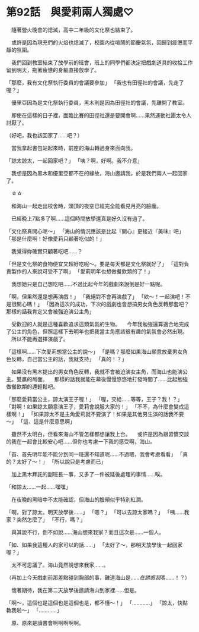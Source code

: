 # 第92話　與愛莉兩人獨處♡

　隨著營火晚會的熄滅，高中二年級的文化祭也結束了。

　或許是因為現充們的火焰也熄滅了，校園內從喧鬧的節慶氣氛，回歸到疲憊而平靜的氛圍。

　我們回到教室結束了放學前的班會，班上的同學們都決定把戲劇道具的收拾工作留到明天，拖著疲憊的身軀直接放學了。

「那麼，我有文化祭執行委員的會議要參加」
「我也有田徑社的會議，先走了喔？」

　優里亞因為是文化祭執行委員，黑木則是因為田徑社的會議，先離開了教室。

　即使在這樣的日子裡，面臨比賽的田徑社還是要開會啊……果然運動社團太令人討厭了。

（好吧，我也該回家了……吧？）

　當我拿起書包站起來時，前座的海山轉過身來面向我。

「諒太諒太，一起回家吧？」
「咦？啊，好啊。我不介意」

　我想是因為黑木和優里亞都不在的緣故，海山邀請我，於是我們兩人一起回家了。

　☆☆

　和海山一起走出校舍時，頭頂的夜空已經完全能看見月亮的臉龐。

　已經晚上7點多了啊……這個時間放學還真是好久沒有過了。

「文化祭真開心呢～」
「海山的情況應該是比起『開心』更接近『美味』吧」
「那是什麼啊！好像愛莉只顧著吃似的！」

　我覺得妳確實只顧著吃吧……？

「但是文化祭的食物便宜又超好吃呢～。要是每天都是文化祭就好了」
「這對負責製作的人來說可受不了啊」
「愛莉明年也想做餐飲類的了！」

　我想她只是自己想吃吧……不過比起今年的戲劇來說倒是好一點呢。

「啊，但果然還是想再演戲！」
「我絕對不會再演戲了」
「欸～！一起演吧！不是很開心嗎！」
「因為這次的成功，下次的戲劇也會想搞男女角色反轉那套吧？那樣的話我肯定又會被強迫演公主角」

　受歡迎的人就是這種喜歡追求這類氣氛的生物。
　今年我勉強還算適合地完成了公主的角色，但照這樣下去明年也把我當主角應該很有趣的氣氛會必然出現。
　所以不能再選擇演戲了。

「這樣啊……下次愛莉想當公主的說～」
「是嗎？那麼如果海山願意放棄男女角色反轉，自己當公主的話，我就支持」
「真的！？」

　如果沒有黑木提出的男女角色反轉，我就不會被迫演女主角，而海山也能演公主。雙贏的局面。
　那樣的話我就能在幕後慢慢悠悠地打發時間了……比起勉強做餐飲類的還輕鬆吧。

「那麼愛莉當公主，諒太演王子喔！」
「喔，交給……等等，王子？我！？」
「對啊！如果諒太願意演王子，愛莉會說服大家的！」
「不不，為什麼會變成這樣啊！」
「如果諒太不是主角愛莉就不要演了！如果是其他男生演的話我不要～」
「這、這是什麼意思啊」

　雖然不太明白，但看來海山不管怎樣都想讓我上台。
　或許是因為跟習慣交談的我在一起會比較安心吧……但你也考慮一下我的感受啊，海山。

「首、首先明年能不能分到同一班還不知道呢……不過嗯，我會考慮看看」
「真的？太好了～！」
「所以說只是考慮而已」

　加上黑木拜託的副班長一事，又多了一件被延後處理的事情……唉。

「和諒太……一起……嘿嘿」

　在夜晚的黑暗中不太能確認，但海山的臉頰似乎特別紅潤。

「啊，對了諒太。明天放學後……」
「嗯？」
「可以去諒太家嗎？」
「咦……我家？突然怎麼了」
「不行，嗎？」

　與其說不行，倒不如說……海山想來我家？而且這次是……一個人。

「如、如果我這種人的家可以的話……」
「太好了～，那明天放學後一起回家喔？」

　太不可思議了。海山竟然說想來我家……。

（再加上今天戲劇前那差點碰到胸部的事，難道海山是……*在誘惑我*嗎……！？）

　懷著期待，我在第二天放學後邀請海山到家裡……但是。

「啊～，這個也是這個也是這個也是，都不懂～！」
「…………」
「諒太，快點教我啦～」
「…………」

　原、原來是讀書會啊啊啊啊啊。